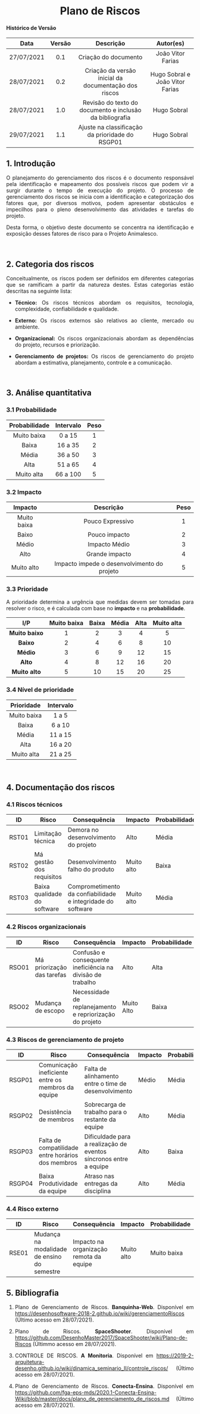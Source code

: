 # <center> Plano de Riscos

#### Histórico de Versão

|    Data    | Versão |      Descrição       |     Autor(es)     |
| :--------: | :----: | :------------------: | :---------------: |
| 27/07/2021 |  0.1   | Criação do documento | João Vitor Farias |
| 28/07/2021 |  0.2   | Criação da versão inicial da documentação dos riscos | Hugo Sobral e João Vitor Farias |
| 28/07/2021 |  1.0   | Revisão do texto do documento e inclusão da bibliografia | Hugo Sobral |
| 29/07/2021 |  1.1   | Ajuste na classificação da prioridade do RSGP01 | Hugo Sobral |

<div align="justify">

## 1. Introdução

O planejamento do gerenciamento dos riscos é o documento responsável pela identificação e mapeamento dos possíveis riscos que podem vir a surgir durante o tempo de execução do projeto. O processo de gerenciamento dos riscos se inicia com a identificação e categorização dos fatores que, por diversos motivos, podem apresentar obstáculos e impecilhos para o pleno desenvolvimento das atividades e tarefas do projeto.

Desta forma, o objetivo deste documento se concentra na identificação e exposição desses fatores de risco para o Projeto Animalesco.

<br/>

## 2. Categoria dos riscos

Conceitualmente, os riscos podem ser definidos em diferentes categorias que se ramificam a partir da natureza destes. Estas categorias estão descritas na seguinte lista:

- **Técnico:** Os riscos técnicos abordam os requisitos, tecnologia, complexidade, confiabilidade e qualidade.

- **Externo:** Os riscos externos são relativos ao cliente, mercado ou ambiente.

- **Organizacional:** Os riscos organizacionais abordam as dependências do projeto, recursos e priorização.

- **Gerenciamento de projetos:** Os riscos de gerenciamento do projeto abordam a estimativa, planejamento, controle e a comunicação.

<br/>

## 3. Análise quantitativa

### 3.1 Probabilidade

| Probabilidade | Intervalo | Peso |
| :-----------: | :-------: | :--: |
|  Muito baixa  |  0 a 15   |  1   |
|     Baixa     |  16 a 35  |  2   |
|     Média     |  36 a 50  |  3   |
|     Alta      |  51 a 65  |  4   |
|  Muito alta   | 66 a 100  |  5   |

### 3.2 Impacto

|   Impacto   |                  Descrição                  | Peso |
| :---------: | :-----------------------------------------: | :--: |
| Muito baixa |              Pouco Expressivo               |  1   |
|    Baixo    |                Pouco impacto                |  2   |
|    Médio    |                Impacto Médio                |  3   |
|    Alto     |               Grande impacto                |  4   |
| Muito alto  | Impacto impede o desenvolvimento do projeto |  5   |

### 3.3 Prioridade

A prioridade determina a urgência que medidas devem ser tomadas para resolver o risco, e é calculada com base no **impacto** e na **probabilidade**.

|       I/P       | **Muito baixa** | **Baixa** | **Média** | **Alta** | **Muito alta** |
| :-------------: | :-------------: | :-------: | :-------: | :------: | :------------: |
| **Muito baixo** |        1        |     2     |     3     |     4    |        5       |
|    **Baixo**    |        2        |     4     |     6     |     8    |       10       |
|    **Médio**    |        3        |     6     |     9     |    12    |       15       |
|    **Alto**     |        4        |     8     |    12     |    16    |       20       |
| **Muito alto**  |        5        |    10     |    15     |    20    |       25       |

### 3.4 Nível de prioridade

| Prioridade  | Intervalo |
| :---------: | :-------: |
| Muito baixa |   1 a 5   |
|    Baixa    |  6 a 10   |
|    Média    |  11 a 15  |
|    Alta     |  16 a 20  |
| Muito alta  |  21 a 25  |

<br/>

## 4. Documentação dos riscos

### 4.1 Riscos técnicos

| ID | Risco | Consequência | Impacto | Probabilidade | Prioridade |
| -- | ----- | ------------ | ------- | ------------- | ---------- |
| RST01 | Limitação técnica | Demora no desenvolvimento do projeto | Alto | Média | Média |
| RST02 | Má gestão dos requisitos | Desenvolvimento falho do produto | Muito alto | Baixa | Baixa |
| RST03 | Baixa qualidade do software | Comprometimento da confiabilidade e integridade do software | Muito alto | Média | Média |


### 4.2 Riscos organizacionais

| ID | Risco | Consequência | Impacto | Probabilidade | Prioridade |
| -- | ----- | ------------ | ------- | ------------- | ---------- |
| RSO01 | Má priorização das tarefas  | Confusão e consequente ineficiência na divisão de trabalho | Alto | Alta | Alta |
| RSO02 | Mudança de escopo | Necessidade de replanejamento e repriorização do projeto | Muito Alto | Baixa | Baixa |

### 4.3 Riscos de gerenciamento de projeto 

| ID | Risco | Consequência | Impacto | Probabilidade | Prioridade |
| -- | ----- | ------------ | ------- | ------------- | ---------- |
| RSGP01 | Comunicação ineficiente entre os membros da equipe | Falta de alinhamento entre o time de desenvolvimento | Médio | Média | Baixa |
| RSGP02 | Desistência de membros | Sobrecarga de trabalho para o restante da equipe | Alto | Média | Média |
| RSGP03 | Falta de compatilidade entre horários dos membros | Dificuldade para a realização de eventos síncronos entre a equipe | Alto | Baixa | Baixa |
| RSGP04 | Baixa Produtividade da equipe | Atraso nas entregas da disciplina | Alto | Média | Média |


### 4.4 Risco externo

| ID | Risco | Consequência | Impacto | Probabilidade | Prioridade |
| -- | ----- | ------------ | ------- | ------------- | ---------- |
| RSE01 | Mudança na modalidade de ensino do semestre | Impacto na organização remota da equipe | Muito alto | Muito baixa | Muito baixa |


## 5. Bibliografia

1. Plano de Gerenciamento de Riscos. **Banquinha-Web**. Disponível em https://desenhosoftware-2018-2.github.io/wiki/gerenciamentoRiscos (Último acesso em 28/07/2021).

2. Plano de Riscos. **SpaceShooter**. Disponível em https://github.com/DesenhoMaster2017/SpaceShooter/wiki/Plano-de-Riscos (Últimmo acesso em 28/07/2021).

3. CONTROLE DE RISCOS. **A Monitoria**. Disponível em https://2019-2-arquitetura-desenho.github.io/wiki/dinamica_seminario_II/controle_riscos/ (Último acesso em 28/07/2021).

4. Plano de Gerenciamento de Riscos. **Conecta-Ensina**. Disponível em https://github.com/fga-eps-mds/2020.1-Conecta-Ensina-Wiki/blob/master/docs/plano_de_gerenciamento_de_riscos.md (Último acesso em 28/07/2021).

</div>